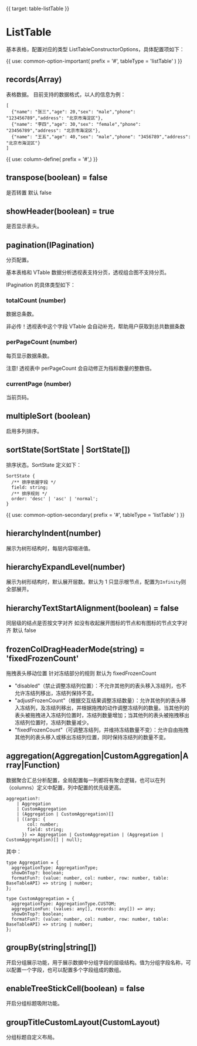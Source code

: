 {{ target: table-listTable }}

# ListTable

基本表格，配置对应的类型 ListTableConstructorOptions，具体配置项如下：

{{ use: common-option-important(
    prefix = '#',
    tableType = 'listTable'
) }}

## records(Array)

表格数据。
目前支持的数据格式，以人的信息为例：

```
[
  {"name": "张三","age": 20,"sex": "male","phone": "123456789","address": "北京市海淀区"},
  {"name": "李四","age": 30,"sex": "female","phone": "23456789","address": "北京市海淀区"},
  {"name": "王五","age": 40,"sex": "male","phone": "3456789","address": "北京市海淀区"}
]
```

{{ use: column-define( prefix = '#',) }}

## transpose(boolean) = false

是否转置 默认 false

## showHeader(boolean) = true

是否显示表头。

## pagination(IPagination)

分页配置。

基本表格和 VTable 数据分析透视表支持分页，透视组合图不支持分页。

IPagination 的具体类型如下：

### totalCount (number)

数据总条数。

非必传！透视表中这个字段 VTable 会自动补充，帮助用户获取到总共数据条数

### perPageCount (number)

每页显示数据条数。

注意! 透视表中 perPageCount 会自动修正为指标数量的整数倍。

### currentPage (number)

当前页码。

## multipleSort (boolean)

启用多列排序。

## sortState(SortState | SortState[])

排序状态。SortState 定义如下：

```
SortState {
  /** 排序依据字段 */
  field: string;
  /** 排序规则 */
  order: 'desc' | 'asc' | 'normal';
}
```

{{ use: common-option-secondary(
    prefix = '#',
    tableType = 'listTable'
) }}

## hierarchyIndent(number)

展示为树形结构时，每层内容缩进值。

## hierarchyExpandLevel(number)

展示为树形结构时，默认展开层数。默认为 1 只显示根节点，配置为`Infinity`则全部展开。

## hierarchyTextStartAlignment(boolean) = false

同层级的结点是否按文字对齐 如没有收起展开图标的节点和有图标的节点文字对齐 默认 false

## frozenColDragHeaderMode(string) = 'fixedFrozenCount'

拖拽表头移动位置 针对冻结部分的规则 默认为 fixedFrozenCount

- "disabled"（禁止调整冻结列位置）：不允许其他列的表头移入冻结列，也不允许冻结列移出，冻结列保持不变。
- "adjustFrozenCount"（根据交互结果调整冻结数量）：允许其他列的表头移入冻结列，及冻结列移出，并根据拖拽的动作调整冻结列的数量。当其他列的表头被拖拽进入冻结列位置时，冻结列数量增加；当其他列的表头被拖拽移出冻结列位置时，冻结列数量减少。
- "fixedFrozenCount"（可调整冻结列，并维持冻结数量不变）：允许自由拖拽其他列的表头移入或移出冻结列位置，同时保持冻结列的数量不变。

## aggregation(Aggregation|CustomAggregation|Array|Function)

数据聚合汇总分析配置，全局配置每一列都将有聚合逻辑，也可以在列（columns）定义中配置，列中配置的优先级更高。

```
aggregation?:
    | Aggregation
    | CustomAggregation
    | (Aggregation | CustomAggregation)[]
    | ((args: {
        col: number;
        field: string;
      }) => Aggregation | CustomAggregation | (Aggregation | CustomAggregation)[] | null);
```

其中：

```
type Aggregation = {
  aggregationType: AggregationType;
  showOnTop?: boolean;
  formatFun?: (value: number, col: number, row: number, table: BaseTableAPI) => string | number;
};

type CustomAggregation = {
  aggregationType: AggregationType.CUSTOM;
  aggregationFun: (values: any[], records: any[]) => any;
  showOnTop?: boolean;
  formatFun?: (value: number, col: number, row: number, table: BaseTableAPI) => string | number;
};
```

## groupBy(string|string[])

开启分组展示功能，用于展示数据中分组字段的层级结构。值为分组字段名称，可以配置一个字段，也可以配置多个字段组成的数组。

## enableTreeStickCell(boolean) = false

开启分组标题吸附功能。

## groupTitleCustomLayout(CustomLayout)

分组标题自定义布局。
